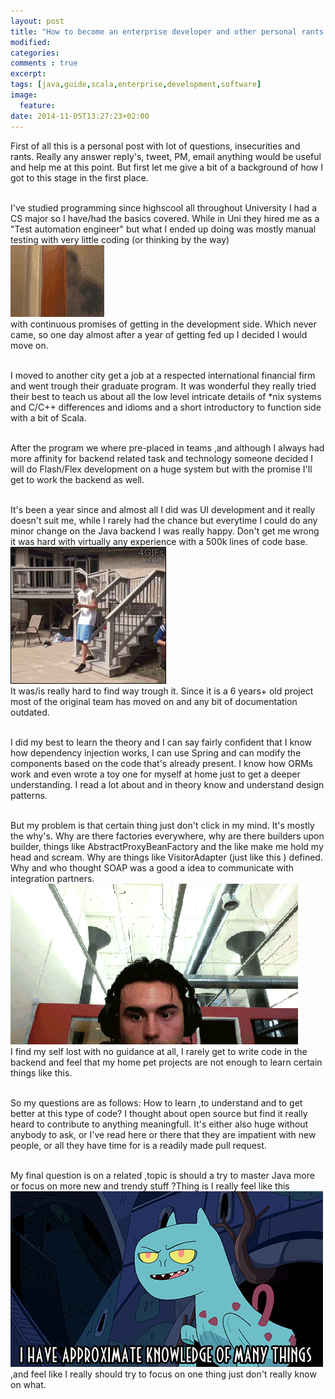 ```yaml
---
layout: post
title: "How to become an enterprise developer and other personal rants ?"
modified:
categories: 
comments : true
excerpt:
tags: [java,guide,scala,enterprise,development,software]
image:
  feature:
date: 2014-11-05T13:27:23+02:00
---
```


First of all this is a personal post with lot of questions, insecurities and rants. Really any answer reply's, tweet, PM, email anything would be useful and help me at this point. But first let me give a bit of a background of how I got to this stage in the first place.
<br/><br/>

I've studied programming since highscool all throughout University I had a CS major so I have/had the basics covered. While in Uni they hired me as a "Test automation engineer" but what I ended up doing was mostly manual testing with very little coding (or thinking by the way) <br/>
![alt text](/images/qa.gif "QA")
<br/>
with continuous promises of getting in the development side. Which never came, so one day almost after a year of getting fed up I decided I would move on.
<br/><br/>

I moved to another city get a job at a respected international financial firm and went trough their graduate program. It was wonderful they really tried their best to teach us about all the low level intricate details of *nix systems and C/C++ differences and idioms and a short introductory to function side with a bit of Scala.
<br/><br/>

After the program we where pre-placed in teams ,and although I always had more affinity for backend related task and technology someone decided I will do Flash/Flex development on a huge system but with the promise I'll get to work the backend as well.
<br/><br/>

It's been a year since and almost all I did was UI development and it really doesn't suit me, while I rarely had the chance but everytime I could do any minor change on the Java backend I was really happy. Don't get me wrong it was hard with virtually any experience with a 500k lines of code base.
<br/>
![alt text](/images/feel.gif "Feel")
<br/>
 It was/is really hard to find way trough it. Since it is a 6 years+ old project most of the original team has moved on and any bit of documentation outdated.
<br/><br/>

I did my best to learn the theory and I can say fairly confident that I know how dependency injection works, I can use Spring and can modify the components based on the code that's already present. I know how ORMs work and even wrote a toy one for myself at home just to get a deeper understanding. I read a lot about and in theory know and understand design patterns.
<br/><br/>

But my problem is that certain thing just don't click in my mind. It's mostly the why's. Why are there factories everywhere, why are there builders upon builder, things like AbstractProxyBeanFactory and the like make me hold my head and scream. Why are things like VisitorAdapter (just like this ) defined. Why and who thought SOAP was a good a idea to communicate with integration partners.
<br/>
![alt text](/images/legacy.gif "Knowledge")
<br/>
 I find my self lost with no guidance at all, I rarely get to write code in the backend and feel that my home pet projects are not enough to learn certain things like this.
<br/><br/>

So my questions are as follows:
How to learn ,to understand and to get better at this type of code? I thought about open source but find it really heard to contribute to anything meaningfull. It's either also huge without anybody to ask, or I've read here or there that they are impatient with new people, or all they have time for is a readily made pull request.
<br/><br/>

My final question is on a related ,topic is should a try to master Java more or focus on more new and trendy stuff ?Thing is I really feel like this <br/>
![alt text](/images/aprox.gif "Knowledge")
<br/>
,and feel like I really should try to focus on one thing just don't really know on what.

